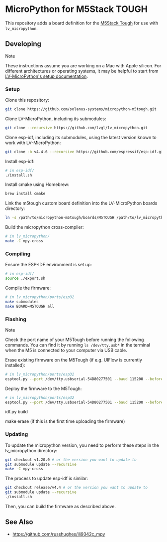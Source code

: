 # MicroPython for M5Stack TOUGH

This repository adds a board definition for the [M5Stack Tough](https://shop.m5stack.com/products/m5stack-tough-esp32-iot-development-board-kit?variant=40644956160172) for use with `lv_micropython`.

## Developing

> [!NOTE]
> These instructions assume you are working on a Mac with Apple silicon. For different architectures or operating systems, it may be helpful to start from [LV-MicroPython's setup documentation](https://github.com/lvgl/lv_micropython/blob/master/ports/esp32/README.md#setting-up-the-toolchain-and-esp-idf).

### Setup

Clone this repository:

```sh
git clone https://github.com/solanus-systems/micropython-m5tough.git
```

Clone LV-MicroPython, including its submodules:

```sh
git clone --recursive https://github.com/lvgl/lv_micropython.git
```

Clone esp-idf, including its submodules, using the latest version known to work with LV-MicroPython:

```sh
git clone -b v4.4.6 --recursive https://github.com/espressif/esp-idf.git
```

Install esp-idf:

```sh
# in esp-idf/
./install.sh
```

Install cmake using Homebrew:

```sh
brew install cmake
```

Link the m5tough custom board definition into the LV-MicroPython boards directory:

```sh
ln -s /path/to/micropython-m5tough/boards/M5TOUGH /path/to/lv_micropython/ports/esp32/boards/M5TOUGH
```

Build the micropython cross-compiler:

```sh
# in lv_micropython/
make -C mpy-cross
```

### Compiling

Ensure the ESP-IDF environment is set up:

```sh
# in esp-idf/
source ./export.sh
```

Compile the firmware:

```sh
# in lv_micropython/ports/esp32
make submodules
make BOARD=M5TOUGH all
```

### Flashing

> [!NOTE]
> Check the port name of your M5Tough before running the following commands. You
> can find it by running `ls /dev/tty.usb*` in the terminal when the M5 is connected
> to your computer via USB cable.

Erase existing firmware on the M5Tough (if e.g. UIFlow is currently installed):

```sh
# in lv_micropython/ports/esp32
esptool.py --port /dev/tty.usbserial-54D80277501 --baud 115200 --before default_reset --after hard_reset --chip esp32 erase_flash
```

Deploy the firmware to the M5Tough:

```sh
# in lv_micropython/ports/esp32
esptool.py --port /dev/tty.usbserial-54D80277501 --baud 115200 --before default_reset --after hard_reset --chip esp32 write_flash -z 0x1000 build-M5TOUGH/firmware.bin
```

idf.py build

make erase (if this is the first time uploading the firmware)

### Updating

To update the micropython version, you need to perform these steps in the lv_micropython directory:

```sh
git checkout v1.20.0 # or the version you want to update to
git submodule update --recursive
make -C mpy-cross
```

The process to update esp-idf is similar:

```sh
git checkout release/v4.4 # or the version you want to update to
git submodule update --recursive
./install.sh
```

Then, you can build the firmware as described above.

## See Also

- https://github.com/russhughes/ili9342c_mpy
